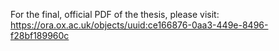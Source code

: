 For the final, official PDF of the thesis, please visit: https://ora.ox.ac.uk/objects/uuid:ce166876-0aa3-449e-8496-f28bf189960c

